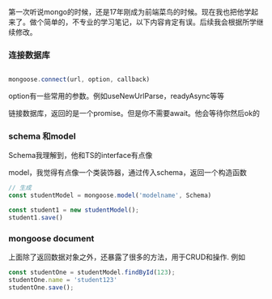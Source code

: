 第一次听说mongo的时候，还是17年刚成为前端菜鸟的时候。现在我也把他学起来了。做个简单的，不专业的学习笔记，以下内容肯定有误。后续我会根据所学继续修改。

### 连接数据库
```javascript
```

```javascript
mongoose.connect(url, option, callback)
```

option有一些常用的参数。例如useNewUrlParse，readyAsync等等

链接数据库，返回的是一个promise。但是你不需要await。他会等待你然后ok的


### schema 和model
Schema我理解到，他和TS的interface有点像

model，我觉得有点像一个类装饰器，通过传入schema，返回一个构造函数
```javascript
// 生成
const studentModel = mongoose.model('modelname', Schema)

const student1 = new studentModel();
student1.save()
```



### mongoose document
上面除了返回数据对象之外，还暴露了很多的方法，用于CRUD和操作.
例如
```javascript
const studentOne = studentModel.findById(123);
studentOne.name = 'student123'
studentOne.save();
```

